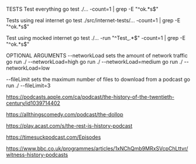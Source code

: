 



TESTS
  Test everything
    go test ./... -count=1 | grep -E "^ok.*s$" 

  Tests using real internet 
    go test ./src/internet-tests/... -count=1 | grep -E "^ok.*s$"


  Test using mocked internet
    go test ./... -run "^Test_.*$" -count=1 | grep -E "^ok.*s$" 

OPTIONAL ARGUMENTS
  --networkLoad sets the amount of network traffic
      go run ./ --networkLoad=high
      go run ./ --networkLoad=medium
      go run ./ --networkLoad=low 

  --fileLimit sets the maximum number of files to download from a podcast
      go run ./ --fileLimit=3


https://podcasts.apple.com/ca/podcast/the-history-of-the-twentieth-century/id1039714402

https://allthingscomedy.com/podcast/the-dollop

https://play.acast.com/s/the-rest-is-history-podcast

https://timesuckpodcast.com/Episodes

https://www.bbc.co.uk/programmes/articles/1xNChQmb9MRxSVcpChLttvr/witness-history-podcasts














